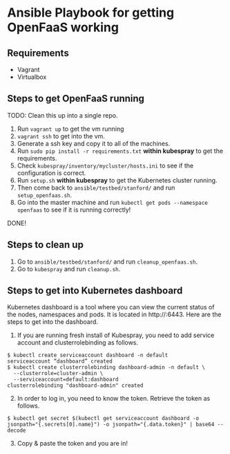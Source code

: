 # Ansible Playbook for getting OpenFaaS working

## Requirements
* Vagrant
* Virtualbox

## Steps to get OpenFaaS running

TODO: Clean this up into a single repo.

1. Run `vagrant up` to get the vm running
2. `vagrant ssh` to get into the vm.
3. Generate a ssh key and copy it to all of the machines.
4. Run `sudo pip install -r requirements.txt` **within kubespray** to get the requirements.
5. Check `kubespray/inventory/mycluster/hosts.ini` to see if the configuration is correct.
6. Run `setup.sh` **within kubespray** to get the Kubernetes cluster running.
7. Then come back to `ansible/testbed/stanford/` and run `setup_openfaas.sh`.
8. Go into the master machine and run `kubectl get pods --namespace openfaas` to see if it is running correctly!

DONE!

## Steps to clean up

1. Go to `ansible/testbed/stanford/` and run `cleanup_openfaas.sh`. 
2. Go to `kubespray` and run `cleanup.sh`.

## Steps to get into Kubernetes dashboard
Kubernetes dashboard is a tool where you can view the current status of the nodes, namespaces and pods.
It is located in http://<master-ip>:6443. Here are the steps to get into the dashboard.

1. If you are running fresh install of Kubespray, you need to add service account and clusterrolebinding as follows.
  ```
  $ kubectl create serviceaccount dashboard -n default
  serviceaccount “dashboard” created
  $ kubectl create clusterrolebinding dashboard-admin -n default \
    --clusterrole=cluster-admin \
    --serviceaccount=default:dashboard
  clusterrolebinding "dashboard-admin" created
  ```
2. In order to log in, you need to know the token. Retrieve the token as follows.
  ```
  $ kubectl get secret $(kubectl get serviceaccount dashboard -o jsonpath="{.secrets[0].name}") -o jsonpath="{.data.token}" | base64 --decode
  ```
3. Copy & paste the token and you are in!
